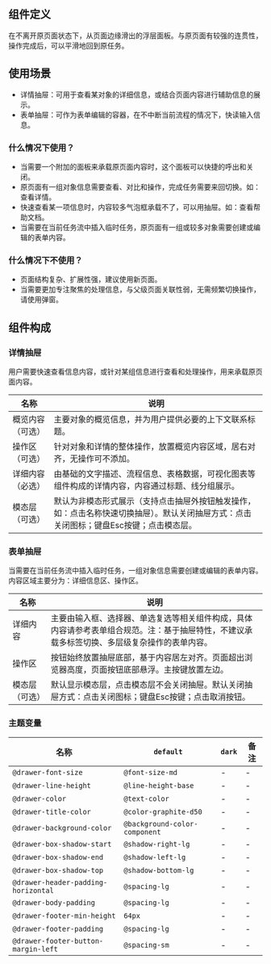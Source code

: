 ## 组件定义

在不离开原页面状态下，从页面边缘滑出的浮层面板。与原页面有较强的连贯性，操作完成后，可以平滑地回到原任务。

## 使用场景

- 详情抽屉：可用于查看某对象的详细信息，或结合页面内容进行辅助信息的展示。  
- 表单抽屉：可作为表单编辑的容器，在不中断当前流程的情况下，快读输入信息。

### 什么情况下使用？

- 当需要一个附加的面板来承载原页面内容时，这个面板可以快捷的呼出和关闭。
- 原页面有一组对象信息需要查看、对比和操作，完成任务需要来回切换。如：查看详情。
- 快速查看某一项信息时，内容较多气泡框承载不了，可以用抽屉。如：查看帮助文档。
- 当需要在当前任务流中插入临时任务，原页面有一组或较多对象需要创建或编辑的表单内容。

### 什么情况下不使用？

- 页面结构复杂、扩展性强，建议使用新页面。
- 当需要更加专注聚焦的处理信息，与父级页面关联性弱，无需频繁切换操作，请使用弹窗。

## 组件构成

### 详情抽屉

用户需要快速查看信息内容，或针对某组信息进行查看和处理操作，用来承载原页面内容。

| 名称 | 说明  |
| --- | ---  |
| 概览内容（可选） | 主要对象的概览信息，并为用户提供必要的上下文联系标题。 |
| 操作区（可选） | 针对对象和详情的整体操作，放置概览内容区域，居右对齐，无操作可不添加。 |
| 详细内容（必选） | 由基础的文字描述、流程信息、表格数据，可视化图表等组件构成的详情内容，内容通过标题、线分组展示。 |
| 模态层（可选） | 默认为非模态形式展示（支持点击抽屉外按钮触发操作，如：点击名称快速切换抽屉）。默认关闭抽屉方式：点击关闭图标；键盘Esc按键；点击模态层。 |

### 表单抽屉

当需要在当前任务流中插入临时任务，一组对象信息需要创建或编辑的表单内容。内容区域主要分为：详细信息区、操作区。

| 名称 | 说明  |
| --- | ---  |
| 详细内容 | 主要由输入框、选择器、单选复选等相关组件构成，具体内容请参考表单组合规范。注：基于抽屉特性，不建议承载多标签切换、多层级复杂操作的表单内容。 |
| 操作区 | 按钮始终放置抽屉底部，基于内容居左对齐。页面超出浏览器高度，页面按钮底部悬浮。主按键放置左边。 |
| 模态层（可选） | 默认显示模态层，点击模态层不会关闭抽屉。默认关闭抽屉方式：点击关闭图标；键盘Esc按键；点击取消按钮。 |

### 主题变量

| 名称 | `default` | `dark` | 备注 |
| --- | --- | --- | --- |
| `@drawer-font-size` | `@font-size-md` | - | - |
| `@drawer-line-height` | `@line-height-base` | - | - |
| `@drawer-color` | `@text-color` | - | - |
| `@drawer-title-color` | `@color-graphite-d50` | - | - |
| `@drawer-background-color` | `@background-color-component` | - | - |
| `@drawer-box-shadow-start` | `@shadow-right-lg` | - | - |
| `@drawer-box-shadow-end` | `@shadow-left-lg` | - | - |
| `@drawer-box-shadow-top` | `@shadow-bottom-lg` | - | - |
| `@drawer-header-padding-horizontal` | `@spacing-lg` | - | - |
| `@drawer-body-padding` | `@spacing-lg` | - | - |
| `@drawer-footer-min-height` | `64px` | - | - |
| `@drawer-footer-padding` | `@spacing-lg` | - | - |
| `@drawer-footer-button-margin-left` | `@spacing-sm` | - | - |
